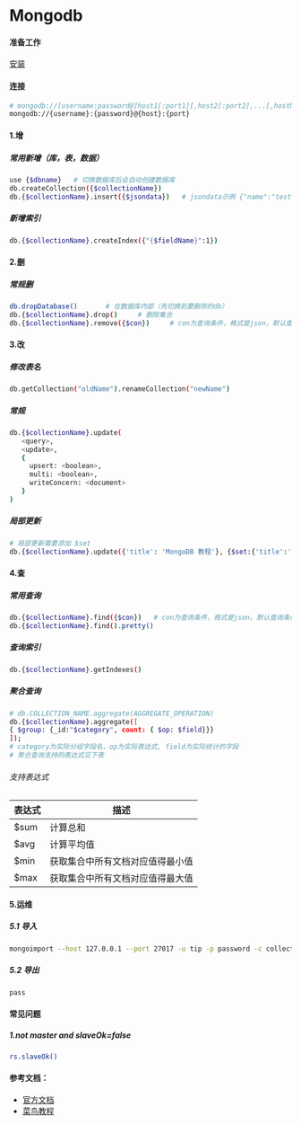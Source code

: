 # Mongodb

#### 准备工作
[安装](./Install.md)

#### 连接
```bash
# mongodb://[username:password@]host1[:port1][,host2[:port2],...[,hostN[:portN]]][/[database][?options]]
mongodb://{username}:{password}@{host}:{port}
```

#### 1.增
##### 常用新增（库，表，数据）
```bash
use {$dbname}   # 切换数据库后会自动创建数据库
db.createCollection({$collectionName})
db.{$collectionName}.insert({$jsondata})   # jsondata示例 {"name":"test"}  
```

##### 新增索引
```bash
db.{$collectionName}.createIndex({"{$fieldName}":1})
```


#### 2.删
##### 常规删
```bash
db.dropDatabase()       # 在数据库内部（先切换到要删除的db）
db.{$collectionName}.drop()     # 删除集合
db.{$collectionName}.remove({$con})     # con为查询条件，格式是json，默认查询条件为空{}
```

#### 3.改
##### 修改表名
```bash
db.getCollection("oldName").renameCollection("newName")
```

##### 常规
```bash
db.{$collectionName}.update(
   <query>,
   <update>,
   {
     upsert: <boolean>,
     multi: <boolean>,
     writeConcern: <document>
   }
)
```
##### 局部更新
```bash
# 局部更新需要添加 $set 
db.{$collectionName}.update({'title': 'MongoDB 教程'}, {$set:{'title':'MongoDB'}})
```

#### 4.查
##### 常用查询
```bash
db.{$collectionName}.find({$con})   # con为查询条件，格式是json，默认查询条件为空{}
db.{$collectionName}.find().pretty()
```

##### 查询索引
```bash
db.{$collectionName}.getIndexes()
```

##### 聚合查询
```bash
# db.COLLECTION_NAME.aggregate(AGGREGATE_OPERATION)
db.{$collectionName}.aggregate([
{ $group: {_id:"$category", count: { $op: $field}}}
]);
# category为实际分组字段名，op为实际表达式, field为实际统计的字段
# 聚合查询支持的表达式见下表
```

###### 支持表达式
| 表达式 | 描述 | 
| --- | --- | 
| $sum | 计算总和 | 
| $avg | 计算平均值 |
| $min | 获取集合中所有文档对应值得最小值 |
| $max | 获取集合中所有文档对应值得最大值 |

#### 5.运维
##### 5.1 导入
```bash
mongoimport --host 127.0.0.1 --port 27017 -u tip -p password -c collection --type json --file data.json
```
##### 5.2 导出
```bash
pass
```

#### 常见问题
##### 1.not master and slaveOk=false
```bash
rs.slaveOk()
```

#### 参考文档：
* [官方文档](https://mongoing.com/docs/index.html)
* [菜鸟教程](https://www.runoob.com/mongodb/mongodb-tutorial.html)
